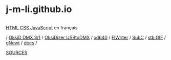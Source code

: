 # j-m-li.github.io

<a href="https://j-m.li"><img src="https://lienher.org/jean-marc/paint1.jpg" alt=""></a>
<p> <a href="htmlcssjavascript/">HTML CSS JavaScript</a> en français</p>
<p>
/
<a href="https://github.com/j-m-li/dmx512">OksiD DMX 3/1</a>
/ <a href="https://www.elektormagazine.com/magazine/elektor-200609/18375">OksiDizer USBtoDMX</a>
/ <a href="https://github.com/j-m-li/xd640">xd640</a>
/ <a href="https://it.wikipedia.org/wiki/FlWriter">FlWriter</a>
/ <a href="https://t3x.org/subc/index.html">SubC</a>
/ <a href="https://github.com/nothings/stb/blob/f0569113c93ad095470c54bf34a17b36646bbbb5/stb_image.h#L82">stb GIF</a>
/ <a href="https://en.wikipedia.org/wiki/Newt_(programming_library)#Variants">gNewt</a>
/ <a href="https://j-m-li.github.io/intro/">docs</a>
/
</p>

[SOURCES](https://github.com/j-m-li)
